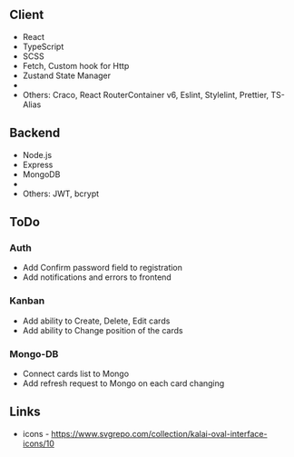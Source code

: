 ## Client
- React
- TypeScript 
- SCSS 
- Fetch, Custom hook for Http
- Zustand State Manager
- 
- Others: Craco, React RouterContainer v6, Eslint, Stylelint, Prettier, TS-Alias


## Backend
- Node.js
- Express
- MongoDB
- 
- Others: JWT, bcrypt


## ToDo
### Auth
- Add Confirm password field to registration
- Add notifications and errors to frontend

### Kanban
- Add ability to Create, Delete, Edit cards
- Add ability to Change position of the cards

### Mongo-DB
- Connect cards list to Mongo
- Add refresh request to Mongo on each card changing

## Links
- icons - https://www.svgrepo.com/collection/kalai-oval-interface-icons/10